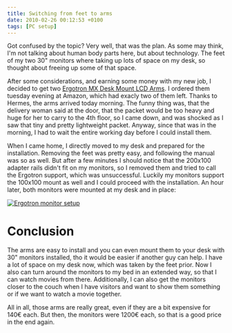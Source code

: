 ```yaml
---
title: Switching from feet to arms
date: 2010-02-26 00:12:53 +0100
tags: [PC setup]
---
```


Got confused by the topic? Very well, that was the plan. As some may think, I'm not talking about human body parts here, but about technology. The feet of my two 30" monitors where taking up lots of space on my desk, so  thought about freeing up some of that space.

After some considerations, and earning some money with my new job, I decided to get two [Ergotron MX Desk Mount LCD Arms](http://www.ergotron.com/Products/tabid/65/PRDID/56/language/en-US/Default.aspx). I ordered them tuesday evening at Amazon, which had exacly two of them left. Thanks to Hermes, the arms arrived today morning. The funny thing was, that the delivery woman said at the door, that the packet would be too heavy and huge for her to carry to the 4th floor, so I came down, and was shocked as I saw that tiny and pretty lightweight packet. Anyway, since that was in the morning, I had to wait the entire working day before I could install them.

When I came home, I directly moved to my desk and prepared for the installation. Removing the feet was pretty easy, and following the manual was so as well. But after a few minutes I should notice that the 200x100 adapter rails didn't fit on my monitors, so I removed them and tried to call the Ergotron support, which was unsuccessful. Luckily my monitors support the 100x100 mount as well and I could proceed with the installation. An hour later, both monitors were mounted at my desk and in place:

[![Ergotron monitor setup](http://farm3.static.flickr.com/2732/4388062172_1a84b2f5e0.jpg)](http://www.flickr.com/photos/30771817@N06/sets/72157623507910462/)

# Conclusion
The arms are easy to install and you can even mount them to your desk with 30" monitors installed, tho it would be easier if another guy can help. I have a lot of space on my desk now, which was taken by the feet prior. Now I also can turn around the monitors to my bed in an extended way, so that I can watch movies from there. Additionally, I can also get the monitors closer to the couch when I have visitors and want to show them something or if we want to watch a movie together.

All in all, those arms are really great, even if they are a bit expensive for 140€ each. But then, the monitors were 1200€ each, so that is a good price in the end again.
